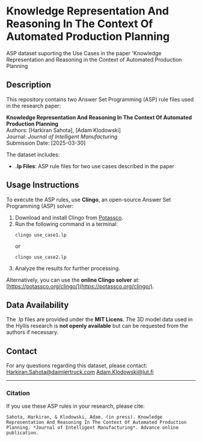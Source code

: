 # Knowledge Representation And Reasoning In The Context Of Automated Production Planning
ASP dataset suporting the Use Cases in the paper 'Knowledge Representation and Reasoning in the Context of Automated Production Planning

## Description
This repository contains two Answer Set Programming (ASP) rule files used in the research paper:

**Knowledge Representation And Reasoning In The Context Of Automated Production Planning**  
Authors: [Harkiran Sahota], [Adam Klodowski]  
Journal: *Journal of Intelligent Manufacturing*  
Submission Date: [2025-03-30]

The dataset includes:
- **.lp Files**: ASP rule files for two use cases described in the paper

## Usage Instructions
To execute the ASP rules, use **Clingo**, an open-source Answer Set Programming (ASP) solver:
1. Download and install Clingo from [Potassco](https://potassco.org/clingo/).
2. Run the following command in a terminal:
   ```
   clingo use_case1.lp
   ```
   or
   ```
   clingo use_case2.lp
   ```
3. Analyze the results for further processing.

Alternatively, you can use the **online Clingo solver** at: [https://potassco.org/clingo/](https://potassco.org/clingo/).

## Data Availability
The .lp files are provided under the **MIT Licens**.
The 3D model data used in the Hyllis research is **not openly available** but can be requested from the authors if necessary.

## Contact
For any questions regarding this dataset, please contact:
Harkiran.Sahota@daimlertruck.com
Adam.Klodowski@lut.fi

---

### Citation
If you use these ASP rules in your research, please cite:
```
Sahota, Harkiran, & Klodowski, Adam. (in press). Knowledge Representation And Reasoning In The Context Of Automated Production Planning. *Journal of Intelligent Manufacturing*. Advance online publication.  
```

